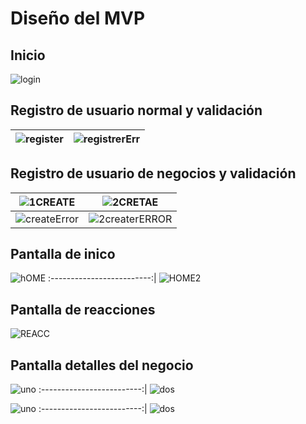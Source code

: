 # Diseño del MVP

 ## Inicio
 ![login](https://user-images.githubusercontent.com/74264081/138372617-973cf8ce-aa5b-4ed3-9481-62b35b1c0788.png)
## Registro de usuario normal y validación  

![register](https://user-images.githubusercontent.com/74264081/138372837-e2b3159d-f913-43fb-9562-cf994cddb60d.png)|![registrerErr](https://user-images.githubusercontent.com/74264081/138372844-8556ea27-9e51-4cbf-a653-8a75618f15cd.png)
:-------------------------:|:-------------------------:


## Registro de usuario de negocios y validación 
![1CREATE](https://user-images.githubusercontent.com/74264081/138373361-7f5a4290-5f51-410d-8285-3fcb7c437d88.png)|![2CRETAE](https://user-images.githubusercontent.com/74264081/138373388-969d74c0-c66d-4e2b-b540-284de8fa3915.png)
:-------------------------:|:-------------------------:
![createError](https://user-images.githubusercontent.com/74264081/138373419-6aaa366f-451d-4669-aa91-636fd9e9d46a.png)|![2createrERROR](https://user-images.githubusercontent.com/74264081/138373428-392a57aa-98ab-4072-9e63-f68ef1e86fb0.png)



  ## Pantalla de inico
![hOME](https://user-images.githubusercontent.com/74264081/138373621-32a4086c-50f8-4041-a231-804991cc1b15.png)
:-------------------------:|
![HOME2](https://user-images.githubusercontent.com/74264081/138373651-f1bd9044-2541-49d3-924d-42e95d68ec4c.png)


  ## Pantalla de reacciones  
  ![REACC](https://user-images.githubusercontent.com/74264081/138373757-d4a4ffd6-97f0-49ff-a448-d12825a887eb.png)


  ## Pantalla detalles del negocio
![uno](https://user-images.githubusercontent.com/74264081/138221152-d0bea741-cb6d-464f-92cf-547c4d09fc13.png)
:-------------------------:|
![dos](https://user-images.githubusercontent.com/74264081/138221169-0a7a8b24-71cb-4955-97fb-545ba577e7a3.png)

![uno](https://user-images.githubusercontent.com/74264081/138223961-4c2e49cc-1772-4063-8c4c-84ff071041f6.png)
:-------------------------:|
![dos](https://user-images.githubusercontent.com/74264081/138224001-7616b395-7acd-4b6c-ac41-a5b9ba3cd962.png)

